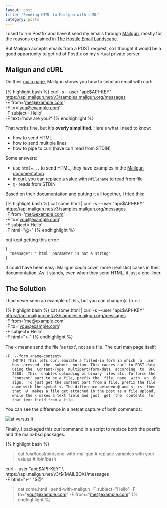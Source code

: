 ```yaml
---
layout: post
title: "Sending HTML to Mailgun with cURL"
category: posts
---
```


I used to run Postfix and have it send my emails through
[Mailgun](http://www.mailgun.com/), mostly for the reasons explained in
[The Hostile Email Landscape](http://liminality.xyz/the-hostile-email-landscape/).

But Mailgun accepts emails from a POST request, so I thought it would be a good
opportunity to get rid of Postfix on my virtual private server.

## Mailgun and cURL

On their [main page](http://www.mailgun.com/), Mailgun shows you how to send an email with curl:

{% highlight bash %}
curl -s --user "api:$API-KEY" \
     https://api.mailgun.net/v3/samples.mailgun.org/messages \
     -F from='me@example.com' \
     -F to='you@example.com' \
     -F subject='Hello' \
     -F text='how are you?'
{% endhighlight %}

That works fine, but it's __overly simplified__. Here's what I need to know:

- how to send HTML
- how to send multiple lines
- how to pipe to curl (have curl read from STDIN)

Some answers:

- use `html=...` to send HTML, they have examples in the [Mailgun documentation](https://documentation.mailgun.com/).
- in curl, you can replace a value with `@filename` to read from file
- `@-` reads from STDIN

Based on their [documentation](https://documentation.mailgun.com/user_manual.html#sending-via-api)
and putting it all together, I tried this:

{% highlight bash %}
cat some.html | curl -s --user "api:$API-KEY" \
     https://api.mailgun.net/v3/samples.mailgun.org/messages \
     -F from='me@example.com' \
     -F to='you@example.com' \
     -F subject='Hello' \
     -F html="@-"
{% endhighlight %}

but kept getting this error:

    {
      "message": "'html' parameter is not a string"
    }

It could have been easy: Mailgun _could_ cover more (realistic) cases in their
documentation. As it stands, even when they send HTML, it just a one-liner.

## The Solution

I had never seen an example of this, but you can change `@-` to `<-`:

{% highlight bash %}
cat some.html | curl -s --user "api:$API-KEY" \
     https://api.mailgun.net/v3/samples.mailgun.org/messages \
     -F from='me@example.com' \
     -F to='you@example.com' \
     -F subject='Hello' \
     -F html="<-"
{% endhighlight %}

The `<` means send the file 'as text', not as a file. The curl man page itself:

    -F, --form <name=content>
       (HTTP) This lets curl emulate a filled-in form in which  a  user
       has  pressed  the  submit  button. This causes curl to POST data
       using the  Content-Type  multipart/form-data  according  to  RFC
       2388.  This  enables uploading of binary files etc. To force the
       'content' part to be a file, prefix the  file  name  with  an  @
       sign.  To just get the content part from a file, prefix the file
       name with the symbol <. The difference between @ and <  is  then
       that  @  makes a file get attached in the post as a file upload,
       while the < makes a text field and just  get  the  contents  for
       that text field from a file.

You can see the difference in a netcat capture of both commands:

![at versus lt]({{site.url}}/assets/mailgun-and-curl/at_lt.gif)

Finally, I packaged this curl command in a script to replace both the
postfix and the mailx-bsd packages.

{% highlight bash %}
> cat /usr/local/bin/send-with-mailgun    # replace variables with your values
#!/bin/bash

curl --user "api:$API-KEY" \
  https://api.mailgun.net/v3/${MAILBOX}/messages \
  -F html="<-" "$@"

> cat some.html | send-with-mailgun -F subject="Hello" -F to="you@example.com" -F from="me@example.com"
{% endhighlight %}

